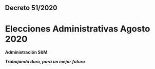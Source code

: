 ## Decreto 51/2020

# Elecciones Administrativas Agosto 2020



<b>Administración S&M<b>

<i>Trabajando duro, para un mejor futuro</i>
